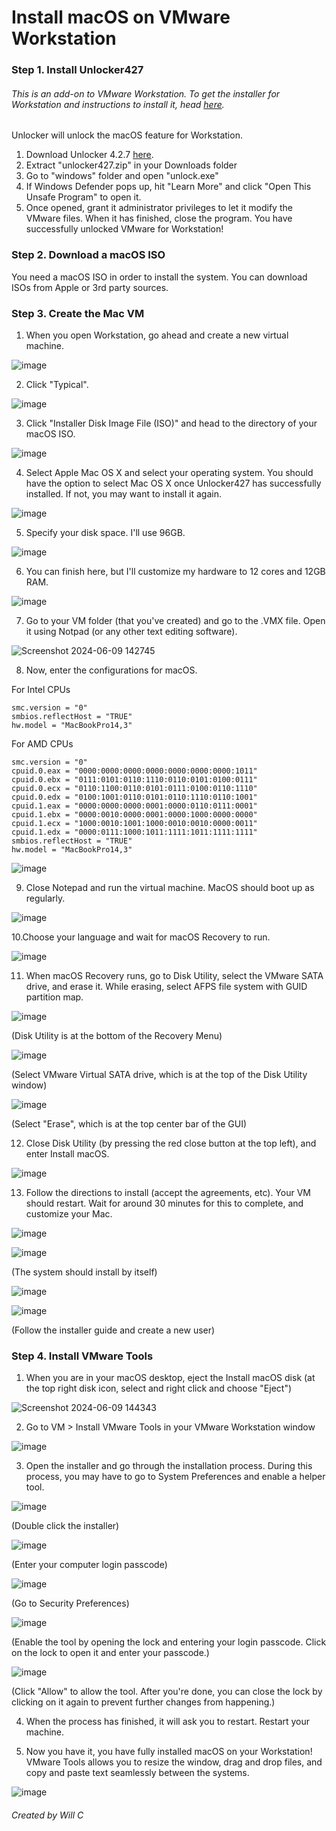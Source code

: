 # Install macOS on VMware Workstation
### Step 1. Install Unlocker427
###### This is an add-on to VMware Workstation. To get the installer for Workstation and instructions to install it, head [here](https://github.com/WillUHD/InstallWorkstation/). 
Unlocker will unlock the macOS feature for Workstation. 
1. Download Unlocker 4.2.7 [here](https://github.com/DrDonk/unlocker/releases/tag/v4.2.7).
2. Extract "unlocker427.zip" in your Downloads folder
3. Go to "windows" folder and open "unlock.exe"
4. If Windows Defender pops up, hit "Learn More" and click "Open This Unsafe Program" to open it.
5. Once opened, grant it administrator privileges to let it modify the VMware files. When it has finished, close the program. You have successfully unlocked VMware for Workstation! 
### Step 2. Download a macOS ISO
You need a macOS ISO in order to install the system. You can download ISOs from Apple or 3rd party sources. 
### Step 3. Create the Mac VM
1. When you open Workstation, go ahead and create a new virtual machine.

![image](https://github.com/WillUHD/macOSonWorkstation/assets/134638202/c22d2362-01c9-4e1b-8aca-2fd6e3e72ac6)

2. Click "Typical".

![image](https://github.com/WillUHD/macOSonWorkstation/assets/134638202/79932a56-36bb-4a4c-80f1-e919a2a1a632)

3. Click "Installer Disk Image File (ISO)" and head to the directory of your macOS ISO.

![image](https://github.com/WillUHD/macOSonWorkstation/assets/134638202/0ebc8af9-1e22-4cb7-9396-cdc140fc1281)

4. Select Apple Mac OS X and select your operating system. You should have the option to select Mac OS X once Unlocker427 has successfully installed. If not, you may want to install it again.

![image](https://github.com/WillUHD/macOSonWorkstation/assets/134638202/416f8157-ee75-426e-be27-63352b5fc9fe)

5. Specify your disk space. I'll use 96GB.

![image](https://github.com/WillUHD/macOSonWorkstation/assets/134638202/9da35813-04d1-424b-a758-9d7c8ab6514b)

6. You can finish here, but I'll customize my hardware to 12 cores and 12GB RAM.

![image](https://github.com/WillUHD/macOSonWorkstation/assets/134638202/60099bbe-4216-4bd4-a392-29ee48b0a48c)

7. Go to your VM folder (that you've created) and go to the .VMX file. Open it using Notpad (or any other text editing software).

![Screenshot 2024-06-09 142745](https://github.com/WillUHD/macOSonWorkstation/assets/134638202/4a20b74d-bc6f-4937-ba4a-f4d4431fa9df)

8. Now, enter the configurations for macOS.

For Intel CPUs
```vmx-for-intel
smc.version = "0"
smbios.reflectHost = "TRUE"
hw.model = "MacBookPro14,3"
```
For AMD CPUs
```vmx-for-amd
smc.version = "0"
cpuid.0.eax = "0000:0000:0000:0000:0000:0000:0000:1011"
cpuid.0.ebx = "0111:0101:0110:1110:0110:0101:0100:0111"
cpuid.0.ecx = "0110:1100:0110:0101:0111:0100:0110:1110"
cpuid.0.edx = "0100:1001:0110:0101:0110:1110:0110:1001"
cpuid.1.eax = "0000:0000:0000:0001:0000:0110:0111:0001"
cpuid.1.ebx = "0000:0010:0000:0001:0000:1000:0000:0000"
cpuid.1.ecx = "1000:0010:1001:1000:0010:0010:0000:0011"
cpuid.1.edx = "0000:0111:1000:1011:1111:1011:1111:1111"
smbios.reflectHost = "TRUE"
hw.model = "MacBookPro14,3"
```

![image](https://github.com/WillUHD/macOSonWorkstation/assets/134638202/00a3c9cf-693d-40b2-bd59-55f6cf363537)

9. Close Notepad and run the virtual machine. MacOS should boot up as regularly.

![image](https://github.com/WillUHD/macOSonWorkstation/assets/134638202/45dad3b6-0cd5-40ff-aa97-800a33f54349)

10.Choose your language and wait for macOS Recovery to run.

![image](https://github.com/WillUHD/macOSonWorkstation/assets/134638202/1c0f34f7-ba99-4aa0-8837-008a85b3a2ab)

11. When macOS Recovery runs, go to Disk Utility, select the VMware SATA drive, and erase it. While erasing, select AFPS file system with GUID partition map. 

![image](https://github.com/WillUHD/macOSonWorkstation/assets/134638202/d0a186f4-25a5-4e86-aaa9-aef56b737451)

(Disk Utility is at the bottom of the Recovery Menu)

![image](https://github.com/WillUHD/macOSonWorkstation/assets/134638202/d924e0d5-8d18-4e57-b6a5-894b4fed3c7d)

(Select VMware Virtual SATA drive, which is at the top of the Disk Utility window)

![image](https://github.com/WillUHD/macOSonWorkstation/assets/134638202/6d77b384-9943-48bc-88a1-3f7951eeabd5)

(Select "Erase", which is at the top center bar of the GUI)

12. Close Disk Utility (by pressing the red close button at the top left), and enter Install macOS.

![image](https://github.com/WillUHD/macOSonWorkstation/assets/134638202/a5bf5310-f761-4087-9c55-4e9cad8977ed)

13. Follow the directions to install (accept the agreements, etc). Your VM should restart. Wait for around 30 minutes for this to complete, and customize your Mac. 

![image](https://github.com/WillUHD/macOSonWorkstation/assets/134638202/2e2f4b6a-e27f-4923-bf68-5ec0dd41f8f6)

![image](https://github.com/WillUHD/macOSonWorkstation/assets/134638202/f3b7f0d7-ef27-44f1-9f3b-6f124bfc0e17)

(The system should install by itself)

![image](https://github.com/WillUHD/macOSonWorkstation/assets/134638202/0cf9e89b-ebc7-4a70-9499-2612e7740c6f)

![image](https://github.com/WillUHD/macOSonWorkstation/assets/134638202/9f7c665d-7db3-4765-a157-53870a290067)

(Follow the installer guide and create a new user)

### Step 4. Install VMware Tools

1. When you are in your macOS desktop, eject the Install macOS disk (at the top right disk icon, select and right click and choose "Eject")

![Screenshot 2024-06-09 144343](https://github.com/WillUHD/macOSonWorkstation/assets/134638202/581cf268-1a82-420e-8c6b-540b2e97dd17)

2. Go to VM > Install VMware Tools in your VMware Workstation window

![image](https://github.com/WillUHD/macOSonWorkstation/assets/134638202/69b0e746-bf5c-4add-9593-ac2426843be1)

3. Open the installer and go through the installation process. During this process, you may have to go to System Preferences and enable a helper tool.

![image](https://github.com/WillUHD/macOSonWorkstation/assets/134638202/8315c0f1-09f9-4ced-958d-4b550a2adca8)

(Double click the installer)

![image](https://github.com/WillUHD/macOSonWorkstation/assets/134638202/1905d429-9f08-48af-9e04-3a8f2859f69f)

(Enter your computer login passcode)

![image](https://github.com/WillUHD/macOSonWorkstation/assets/134638202/06937392-5387-45f5-8352-9e8c445f2cc6)

(Go to Security Preferences)

![image](https://github.com/WillUHD/macOSonWorkstation/assets/134638202/b629a67b-7323-42e6-a59d-bdaaf692d9bd)

(Enable the tool by opening the lock and entering your login passcode. Click on the lock to open it and enter your passcode.)

![image](https://github.com/WillUHD/macOSonWorkstation/assets/134638202/acdc3131-ac65-4420-b9e6-06043e6356e1)

(Click "Allow" to allow the tool. After you're done, you can close the lock by clicking on it again to prevent further changes from happening.)

4. When the process has finished, it will ask you to restart. Restart your machine.

5. Now you have it, you have fully installed macOS on your Workstation! VMware Tools allows you to resize the window, drag and drop files, and copy and paste text seamlessly between the systems.

![image](https://github.com/WillUHD/macOSonWorkstation/assets/134638202/2cddf5e7-83c2-4b53-9fc7-57c4756fee5c)

###### Created by Will C
